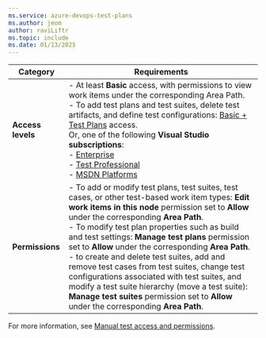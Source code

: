 ```yaml
---
ms.service: azure-devops-test-plans
ms.author: jeom
author: raviLiftr
ms.topic: include
ms.date: 01/13/2025
---
```



| Category | Requirements |
|--------------|-------------|
| **Access levels** | - At least **Basic** access, with permissions to view work items under the corresponding Area Path.<br>- To add test plans and test suites, delete test artifacts, and define test configurations: [Basic + Test Plans](https://marketplace.visualstudio.com/items?itemName=ms.vss-testmanager-web) access.<br>Or, one of the following **Visual Studio subscriptions**:<br> - [Enterprise](https://visualstudio.microsoft.com/vs/enterprise/)<br>- [Test Professional](https://visualstudio.microsoft.com/vs/test-professional/)<br>  - [MSDN Platforms](https://visualstudio.microsoft.com/msdn-platforms/) |
| **Permissions** | - To add or modify test plans, test suites, test cases, or other test-based work item types: **Edit work items in this node** permission set to **Allow** under the corresponding **Area Path**.<br>- To modify test plan properties such as build and test settings: **Manage test plans** permission set to **Allow** under the corresponding **Area Path**.<br>- to create and delete test suites, add and remove test cases from test suites, change test configurations associated with test suites, and modify a test suite hierarchy (move a test suite): **Manage test suites** permission set to **Allow** under the corresponding **Area Path**. |

For more information, see [Manual test access and permissions](../manual-test-permissions.md).
